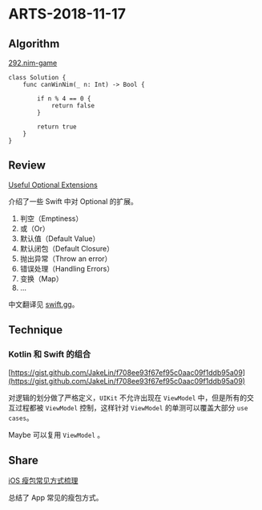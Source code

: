 # ARTS-2018-11-17

## Algorithm

[292.nim-game](https://leetcode-cn.com/problems/nim-game/description/)

```
class Solution {
    func canWinNim(_ n: Int) -> Bool {

        if n % 4 == 0 {
            return false
        }

        return true
    }
}
```
## Review
[Useful Optional Extensions](https://appventure.me/2018/01/10/optional-extensions/)

介绍了一些 Swift 中对 Optional 的扩展。

1. 判空（Emptiness）
2. 或（Or）
3. 默认值（Default Value）
4. 默认闭包（Default Closure）
5. 抛出异常（Throw an error）
6. 错误处理（Handling Errors）
7. 变换（Map）
8. ...

中文翻译见 [swift.gg](https://swift.gg/2018/11/19/useful-optional-extensions/)。

## Technique
### Kotlin 和 Swift 的组合

[https://gist.github.com/JakeLin/f708ee93f67ef95c0aac09f1ddb95a09](https://gist.github.com/JakeLin/f708ee93f67ef95c0aac09f1ddb95a09)

对逻辑的划分做了严格定义，`UIKit` 不允许出现在 `ViewModel` 中，但是所有的交互过程都被 `ViewModel` 控制，这样针对 `ViewModel` 的单测可以覆盖大部分 `use cases`。

Maybe 可以复用 `ViewModel` 。
## Share

[iOS 瘦包常见方式梳理](https://mp.weixin.qq.com/s/J_XYpIfDeeWJBlk9sRQMAA)

总结了 App 常见的瘦包方式。